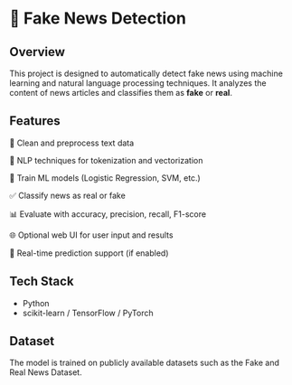 # 📰 Fake News Detection

## Overview
This project is designed to automatically detect fake news using machine learning and natural language processing techniques. It analyzes the content of news articles and classifies them as **fake** or **real**.

## Features
🧹 Clean and preprocess text data

🧠 NLP techniques for tokenization and vectorization

🤖 Train ML models (Logistic Regression, SVM, etc.)

✅ Classify news as real or fake

📊 Evaluate with accuracy, precision, recall, F1-score

🌐 Optional web UI for user input and results

🔄 Real-time prediction support (if enabled)

## Tech Stack
- Python
- scikit-learn / TensorFlow / PyTorch

## Dataset
The model is trained on publicly available datasets such as the Fake and Real News Dataset.

